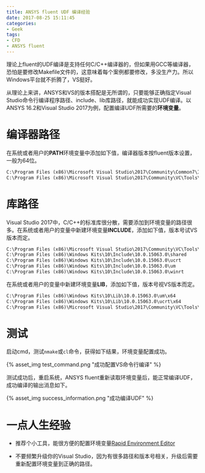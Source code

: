 ```yaml
---
title: ANSYS fluent UDF 编译经验
date: 2017-08-25 15:11:45
categories:
- Geek
tags:
- CFD
- ANSYS fluent
---
```


理论上fluent的UDF编译是支持任何C/C++编译器的，但如果用GCC等编译器，恐怕是要修改Makefile文件的，这意味着每个案例都要修改，多没生产力。所以Windows平台就不折腾了，VS挺好。

<!-- more -->

从理论上来讲，ANSYS和VS的版本搭配是无所谓的，只要能够正确指定Visual Studio命令行编译程序路径、include、lib库路径，就能成功实现UDF编译。以ANSYS 16.2和Visual Studio 2017为例，配置编译UDF所需要的**环境变量**。

# 编译器路径

在系统或者用户的**PATH**环境变量中添加如下值，编译器版本按fluent版本设置，一般为64位。

``` cmd
C:\Program Files (x86)\Microsoft Visual Studio\2017\Community\Common7\IDE
C:\Program Files (x86)\Microsoft Visual Studio\2017\Community\VC\Tools\MSVC\14.10.25017\bin\HostX64\x64
```

# 库路径

Visual Studio 2017中，C/C++的标准库很分散，需要添加到环境变量的路径很多。在系统或者用户的变量中新建环境变量**INCLUDE**，添加如下值，版本号试VS版本而定。

``` cmd
C:\Program Files (x86)\Microsoft Visual Studio\2017\Community\VC\Tools\MSVC\14.10.25017\include
C:\Program Files (x86)\Windows Kits\10\Include\10.0.15063.0\shared
C:\Program Files (x86)\Windows Kits\10\Include\10.0.15063.0\ucrt
C:\Program Files (x86)\Windows Kits\10\Include\10.0.15063.0\um
C:\Program Files (x86)\Windows Kits\10\Include\10.0.15063.0\winrt
```

在系统或者用户的变量中新建环境变量**LIB**，添加如下值，版本号视VS版本而定。

``` cmd
C:\Program Files (x86)\Windows Kits\10\Lib\10.0.15063.0\um\x64
C:\Program Files (x86)\Windows Kits\10\Lib\10.0.15063.0\ucrt\x64
C:\Program Files (x86)\Microsoft Visual Studio\2017\Community\VC\Tools\MSVC\14.10.25017\lib\x64
```

# 测试

启动cmd，测试`nmake`或`cl`命令，获得如下结果，环境变量配置成功。

{% asset_img test_command.png "成功配置VS命令行编译" %}

测试成功后，重启系统，ANSYS fluent重新读取环境变量后，能正常编译UDF，成功编译的输出消息如下。

{% asset_img success_information.png "成功编译UDF" %}

# 一点人生经验

- 推荐个小工具，能很方便的配置环境变量[Rapid Environment Editor](https://www.rapidee.com/en/download)

- 不要频繁升级你的Visual Studio，因为有很多路径和版本号相关，升级后需要重新配置环境变量到正确的路径。